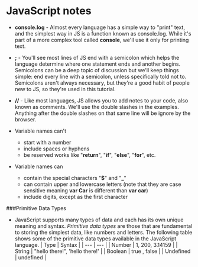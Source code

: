 # JavaScript notes
* **console.log** - Almost every language has a simple way to "print" text, and the simplest way in JS is a function known as console.log. While it's part of a more complex tool called **console**, we'll use it only for printing text.
* **;** - You'll see most lines of JS end with a semicolon which helps the language determine where one statement ends and another begins.  Semicolons can be a deep topic of discussion but we'll keep things simple: end every line with a semicolon, unless specifically told not to.  Semicolons aren't always necessary, but they're a good habit of people new to JS, so they're used in this tutorial.
* **//** - Like most languages, JS allows you to add notes to your code, also known as comments. We'll use the double slashes in the examples.  Anything after the double slashes on that same line will be ignore by the browser. 

* Variable names can't
  * start with a number
  * include spaces or hyphens
  * be reserved works like "**return**", "**if**", "**else**", "**for**", etc. 
  
* Variable names can
  * contain the special characters "**$**" and "**_**"
  * can contain upper and lowercase letters \(note that they are case sensitive meaning **var Car** is different than **var car**\)
  * include digits, except as the first character
 
###Primitive Data Types
* JavaScript supports many types of data and each has its own unique meaning and syntax.  *Primitive data types* are those that are fundamental to storing the simplest data, like numbers and letters.  The following table shows some of the primitive data types available in the JavaScript language.
| Type | Syntax |
| ---  |   ---  |
| Number | 1, 200, 3.14159 |
| String | "hello there!", 'hello there!' |
| Boolean | true , false |
| Undefined | undefined | 
